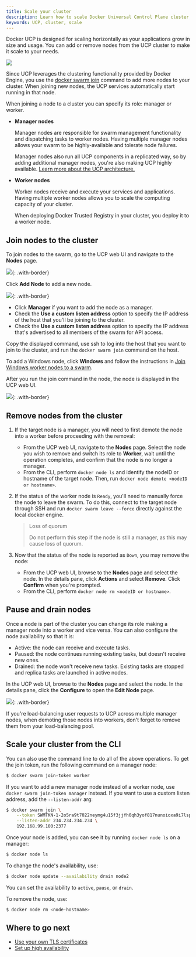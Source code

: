```yaml
---
title: Scale your cluster
description: Learn how to scale Docker Universal Control Plane cluster, by adding and removing nodes.
keywords: UCP, cluster, scale
---
```

Docker UCP is designed for scaling horizontally as your applications grow in size and usage. You can add or remove nodes from the UCP cluster to make it scale to your needs.

![](../../images/scale-your-cluster-0.svg)

Since UCP leverages the clustering functionality provided by Docker Engine, you use the [docker swarm join](/engine/swarm/swarm-tutorial/add-nodes.md) command to add more nodes to your cluster. When joining new nodes, the UCP services automatically start running in that node.

When joining a node to a cluster you can specify its role: manager or worker.

- **Manager nodes**
    
    Manager nodes are responsible for swarm management functionality and dispatching tasks to worker nodes. Having multiple manager nodes allows your swarm to be highly-available and tolerate node failures.
    
    Manager nodes also run all UCP components in a replicated way, so by adding additional manager nodes, you're also making UCP highly available. [Learn more about the UCP architecture.](../../architecture.md)

- **Worker nodes**
    
    Worker nodes receive and execute your services and applications. Having multiple worker nodes allows you to scale the computing capacity of your cluster.
    
    When deploying Docker Trusted Registry in your cluster, you deploy it to a worker node.

## Join nodes to the cluster

To join nodes to the swarm, go to the UCP web UI and navigate to the **Nodes** page.

![](../../images/scale-your-cluster-1.png){: .with-border}

Click **Add Node** to add a new node.

![](../../../../../images/try-ddc-3.png){: .with-border}

- Click **Manager** if you want to add the node as a manager. 
- Check the **Use a custom listen address** option to specify the IP address of the host that you'll be joining to the cluster.
- Check the **Use a custom listen address** option to specify the IP address that's advertised to all members of the swarm for API access.

Copy the displayed command, use ssh to log into the host that you want to join to the cluster, and run the `docker swarm join` command on the host.

To add a Windows node, click **Windows** and follow the instructions in [Join Windows worker nodes to a swarm](join-windows-worker-nodes.md).

After you run the join command in the node, the node is displayed in the UCP web UI.

![](../../images/scale-your-cluster-2.png){: .with-border}

## Remove nodes from the cluster

1. If the target node is a manager, you will need to first demote the node into a worker before proceeding with the removal:
    
    - From the UCP web UI, navigate to the **Nodes** page. Select the node you wish to remove and switch its role to **Worker**, wait until the operation completes, and confirm that the node is no longer a manager.
    - From the CLI, perform `docker node ls` and identify the nodeID or hostname of the target node. Then, run `docker node demote <nodeID or hostname>`.

2. If the status of the worker node is `Ready`, you'll need to manually force the node to leave the swarm. To do this, connect to the target node through SSH and run `docker swarm leave --force` directly against the local docker engine.
    
    > Loss of quorum
    > 
    > Do not perform this step if the node is still a manager, as this may cause loss of quorum.

3. Now that the status of the node is reported as `Down`, you may remove the node:
    
    - From the UCP web UI, browse to the **Nodes** page and select the node. In the details pane, click **Actions** and select **Remove**. Click **Confirm** when you're prompted.
    - From the CLI, perform `docker node rm <nodeID or hostname>`.

## Pause and drain nodes

Once a node is part of the cluster you can change its role making a manager node into a worker and vice versa. You can also configure the node availability so that it is:

- Active: the node can receive and execute tasks.
- Paused: the node continues running existing tasks, but doesn't receive new ones.
- Drained: the node won't receive new tasks. Existing tasks are stopped and replica tasks are launched in active nodes.

In the UCP web UI, browse to the **Nodes** page and select the node. In the details pane, click the **Configure** to open the **Edit Node** page.

![](../../images/scale-your-cluster-3.png){: .with-border}

If you're load-balancing user requests to UCP across multiple manager nodes, when demoting those nodes into workers, don't forget to remove them from your load-balancing pool.

## Scale your cluster from the CLI

You can also use the command line to do all of the above operations. To get the join token, run the following command on a manager node:

```bash
$ docker swarm join-token worker
```

If you want to add a new manager node instead of a worker node, use `docker swarm join-token manager` instead. If you want to use a custom listen address, add the `--listen-addr` arg:

```bash
$ docker swarm join \
    --token SWMTKN-1-2o5ra9t7022neymg4u15f3jjfh0qh3yof817nunoioxa9i7lsp-dkmt01ebwp2m0wce1u31h6lmj \
    --listen-addr 234.234.234.234 \
    192.168.99.100:2377
```

Once your node is added, you can see it by running `docker node ls` on a manager:

```bash
$ docker node ls
```

To change the node's availability, use:

```bash
$ docker node update --availability drain node2
```

You can set the availability to `active`, `pause`, or `drain`.

To remove the node, use:

```bash
$ docker node rm <node-hostname>
```

## Where to go next

- [Use your own TLS certificates](use-your-own-tls-certificates.md)
- [Set up high availability](set-up-high-availability.md)